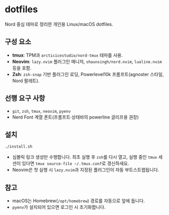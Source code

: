 # dotfiles

Nord 중심 테마로 정리한 개인용 Linux/macOS dotfiles.

## 구성 요소
- **tmux**: TPM과 `arcticicestudio/nord-tmux` 테마를 사용.
- **Neovim**: `lazy.nvim` 플러그인 매니저, `shaunsingh/nord.nvim`, `lualine.nvim` 등을 포함.
- **Zsh**: `zsh-snap` 기반 플러그인 로딩, Powerlevel10k 프롬프트(agnoster 스타일, Nord 팔레트).

## 선행 요구 사항
- `git`, `zsh`, `tmux`, `neovim`, `pyenv`
- Nerd Font 계열 폰트(프롬프트·상태바의 powerline 글리프용 권장)

## 설치
```bash
./install.sh
```
- 심볼릭 링크 생성만 수행합니다. 최초 실행 후 `zsh`를 다시 열고, 실행 중인 `tmux` 세션이 있다면 `tmux source-file ~/.tmux.conf`로 갱신하세요.
- Neovim은 첫 실행 시 `lazy.nvim`과 지정된 플러그인이 자동 부트스트랩됩니다.

## 참고
- macOS는 Homebrew(`/opt/homebrew`) 경로를 자동으로 앞에 둡니다.
- `pyenv`가 설치되어 있으면 로그인 시 초기화합니다.
